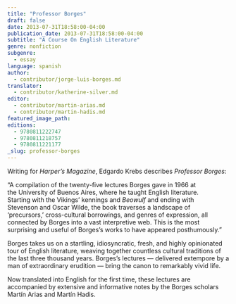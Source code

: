 ```yaml
---
title: "Professor Borges"
draft: false
date: 2013-07-31T18:58:00-04:00
publication_date: 2013-07-31T18:58:00-04:00
subtitle: "A Course On English Literature"
genre: nonfiction
subgenre:
  - essay
language: spanish
author:
  - contributor/jorge-luis-borges.md
translator:
  - contributor/katherine-silver.md
editor:
  - contributor/martin-arias.md
  - contributor/martin-hadis.md
featured_image_path:
editions:
  - 9780811222747
  - 9780811218757
  - 9780811221177
_slug: professor-borges
---
```


Writing for _Harper’s Magazine_, Edgardo Krebs describes _Professor Borges_: 

“A compilation of the twenty-five lectures Borges gave in 1966 at the University of Buenos Aires, where he taught English literature. Starting with the Vikings’ kennings and _Beowulf_ and ending with Stevenson and Oscar Wilde, the book traverses a landscape of ‘precursors,’ cross-cultural borrowings, and genres of expression, all connected by Borges into a vast interpretive web. This is the most surprising and useful of Borges’s works to have appeared posthumously.”

Borges takes us on a startling, idiosyncratic, fresh, and highly opinionated tour of English literature, weaving together countless cultural traditions of the last three thousand years. Borges’s lectures — delivered extempore by a man of extraordinary erudition — bring the canon to remarkably vivid life.

Now translated into English for the first time, these lectures are accompanied by extensive and informative notes by the Borges scholars Martín Arias and Martín Hadis.

